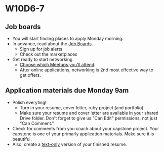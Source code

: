 # W10D6-7

## Job boards
* You will start finding places to apply Monday morning.  
* In advance, read about the [Job Boards][job-boards].  
  * Sign up for job alerts
  * Check out the marketplaces
* Get ready to start networking.  
  * [Choose which Meetups you'll attend][meetups]. 
  * After online applications, networking is 2nd most effective way to get offers.  

## Application materials due Monday 9am
* Polish everyting!
  * Turn in your resume, cover letter, ruby project (and portfolio)
  * Make sure your resume and cover letter are available in your shared Drive folder.  Don't forget to give us "Can Edit" permissions, not just "Can Comment."
* Check for comments from you coach about your capstone project. Your capstone is one of your primarly application materials.  Make sure it is beautiful.  
* Also, create a [text-only][text-only] version of your finished resume.

[meetups]: ../engineering-culture/meetups.md
[job-boards]: ../mass-applying/job-boards.md
[text-only]: ../self-presentation/text-resume.md
